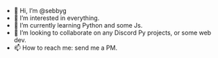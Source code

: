 - 👋 Hi, I’m @sebbyg
- 👀 I’m interested in everything.
- 🌱 I’m currently learning Python and some Js.
- 💞️ I’m looking to collaborate on any Discord Py projects, or some web dev.
- 📫 How to reach me: send me a PM.

<!---
sebbyg/sebbyg is a ✨ special ✨ repository because its `README.md` (this file) appears on your GitHub profile.
You can click the Preview link to take a look at your changes.
--->
